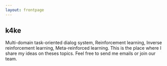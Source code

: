 ```yaml
---
layout: frontpage
---
```


## k4ke

Multi-domain task-oriented dialog system, Reinforcement learning, Inverse reinforcement learning, Meta-reinforced learning. This is the place where I share my ideas on theses topics. 
Feel free to send me emails or join our team. 
